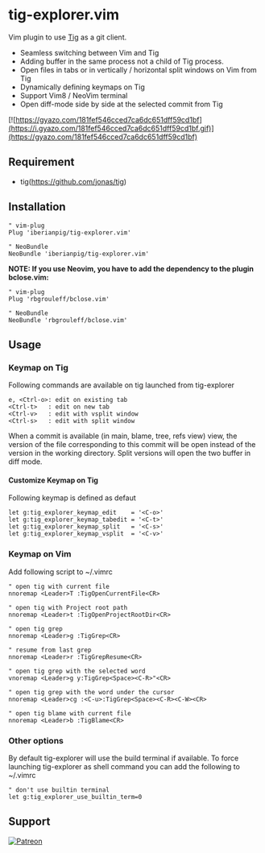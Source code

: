 # tig-explorer.vim

Vim plugin to use [Tig](https://github.com/jonas/tig) as a git client.
* Seamless switching between Vim and Tig
* Adding buffer in the same process not a child of Tig process.
* Open files in tabs or in vertically / horizontal split windows on Vim from Tig
* Dynamically defining keymaps on Tig
* Support Vim8 / NeoVim terminal
* Open diff-mode side by side at the selected commit from Tig

[![https://gyazo.com/181fef546cced7ca6dc651dff59cd1bf](https://i.gyazo.com/181fef546cced7ca6dc651dff59cd1bf.gif)](https://gyazo.com/181fef546cced7ca6dc651dff59cd1bf)

## Requirement

* tig(https://github.com/jonas/tig)

## Installation

```vim
" vim-plug
Plug 'iberianpig/tig-explorer.vim'

" NeoBundle
NeoBundle 'iberianpig/tig-explorer.vim'
```

**NOTE: If you use Neovim, you have to add the dependency to the plugin bclose.vim:**

```vim
" vim-plug
Plug 'rbgrouleff/bclose.vim'

" NeoBundle
NeoBundle 'rbgrouleff/bclose.vim'
```


## Usage

### Keymap on Tig

Following commands are available on tig launched from tig-explorer
```
e, <Ctrl-o>: edit on existing tab
<Ctrl-t>   : edit on new tab
<Ctrl-v>   : edit with vsplit window
<Ctrl-s>   : edit with split window
```

When a commit is available (in main, blame, tree, refs view) view, the version of the file corresponding to this commit
will be open instead of the version in the working directory. Split versions will open the two buffer in diff mode.

#### Customize Keymap on Tig
Following keymap is defined as defaut
```vim
let g:tig_explorer_keymap_edit    = '<C-o>'
let g:tig_explorer_keymap_tabedit = '<C-t>'
let g:tig_explorer_keymap_split   = '<C-s>'
let g:tig_explorer_keymap_vsplit  = '<C-v>'
```

### Keymap on Vim

Add following script to ~/.vimrc

```vim
" open tig with current file
nnoremap <Leader>T :TigOpenCurrentFile<CR>

" open tig with Project root path
nnoremap <Leader>t :TigOpenProjectRootDir<CR>

" open tig grep
nnoremap <Leader>g :TigGrep<CR>

" resume from last grep
nnoremap <Leader>r :TigGrepResume<CR>

" open tig grep with the selected word
vnoremap <Leader>g y:TigGrep<Space><C-R>"<CR>

" open tig grep with the word under the cursor
nnoremap <Leader>cg :<C-u>:TigGrep<Space><C-R><C-W><CR>

" open tig blame with current file
nnoremap <Leader>b :TigBlame<CR>
```

### Other options

By default tig-explorer will use the build terminal if available.
To force launching tig-explorer as shell command you can add the following to
~/.vimrc

```vim
" don't use builtin terminal
let g:tig_explorer_use_builtin_term=0
```

## Support

[![Patreon](https://c5.patreon.com/external/logo/become_a_patron_button.png)](https://www.patreon.com/iberianpig)
